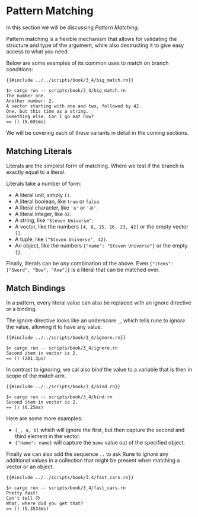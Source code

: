 # Pattern Matching

In this section we will be discussing *Pattern Matching*.

Pattern matching is a flexible mechanism that allows for validating the
structure and type of the argument, while also destructing it to give easy
access to what you need.

Below are some examples of its common uses to match on branch conditions:

```rust,noplaypen
{{#include ../../scripts/book/3_4/big_match.rn}}
```

```text
$> cargo run -- scripts/book/3_4/big_match.rn
The number one.
Another number: 2.
A vector starting with one and two, followed by 42.
One, but this time as a string.
Something else. Can I go eat now?
== () (5.691ms)
```

We will be covering each of these variants in detail in the coming sections.

## Matching Literals

Literals are the simplest form of matching. Where we test if the branch is
exactly equal to a literal.

Literals take a number of form:

* A literal unit, simply `()`.
* A literal boolean, like `true` or `false`.
* A literal character, like `'a'` or `'あ'`.
* A literal integer, like `42`.
* A string, like `"Steven Universe"`.
* A vector, like the numbers `[4, 8, 15, 16, 23, 42]` or the empty vector `[]`.
* A tuple, like `("Steven Universe", 42)`.
* An object, like the numbers `{"name": "Steven Universe"}` or the empty `{}`.

Finally, literals can be *any* combination of the above.
Even `{"items": ["Sword", "Bow", "Axe"]}` is a literal that can be matched over.

## Match Bindings

In a pattern, every literal value can also be replaced with an ignore directive
or a binding.

The ignore directive looks like an underscore `_`, which tells rune to *ignore*
the value, allowing it to have any value.

```rust,noplaypen
{{#include ../../scripts/book/3_4/ignore.rn}}
```

```text
$> cargo run -- scripts/book/3_4/ignore.rn
Second item in vector is 2.
== () (281.3µs)
```

In contrast to ignoring, we cal also *bind* the value to a variable that is then
in scope of the match arm.

```rust,noplaypen
{{#include ../../scripts/book/3_4/bind.rn}}
```

```text
$> cargo run -- scripts/book/3_4/bind.rn
Second item in vector is 2.
== () (6.25ms)
```

Here are some more examples:

* `[_, a, b]` which will ignore the first, but then capture the second and third
  element in the vector.
* `{"name": name}` will capture the `name` value out of the specified object.

Finally we can also add the sequence `..` to ask Rune to *ignore* any additional
values in a collection that might be present when matching a vector or an
object.

```rust,noplaypen
{{#include ../../scripts/book/3_4/fast_cars.rn}}
```

```text
$> cargo run -- scripts/book/3_4/fast_cars.rn
Pretty fast!
Can't tell 😞
What, where did you get that?
== () (5.3533ms)
```